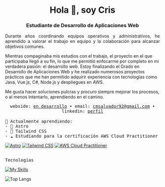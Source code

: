 <h1 align="center">Hola 👋, soy Cris</h1>
<h3 align="center">Estudiante de Desarrollo de Aplicaciones Web</h3>

<p style="text-align: justify;">
Durante años coordinando equipos operativos y administrativos, he aprendido a valorar el trabajo en equipo y la colaboración para alcanzar objetivos comunes.
  
Mientras compaginaba mis estudios con el trabajo, el proyecto en el que participaba llegó a su fin, lo que me permitió enfocarme por completo en mi verdadera pasión: el desarrollo web.
Estoy finalizando el Grado en Desarrollo de Aplicaciones Web y he realizado numerosos proyectos prácticos que me han permitido adquirir experiencia con tecnologías como Java, Vue.js, C#, Node.js y   despliegues en AWS.
  
Me gusta hacer soluciones pulcras y procuro siempre mejorar los procesos, o al menos intentarlo, aprendiendo en el camino.
</p>

<div align="center" >
  <samp>
    webside: <a href="" target="_blank">en desarrollo</a> •
    <!--cv: <a href="" target="_blank"></a> • -->
    email: <a href="mailto:cmsalvador92@gmail.com">cmsalvador92@gmail.com</a> •
    linkedin: <a href="https://www.linkedin.com/in/cristina-malmierca/">perfil</a>
  </samp>
</div>

<br>

<samp>
🌱 Actualmente aprendiendo:<br>
- 🚀 Astro <br>
- 🎨 Tailwind CSS <br>
- ☁️ Estudiando para la certificación AWS Cloud Practitioner<br>
</samp>

[![Astro](https://img.shields.io/badge/-Astro-000?logo=astro&logoColor=white)](https://astro.build/)
[![Tailwind CSS](https://img.shields.io/badge/-Tailwind_CSS-38BDF8?logo=tailwind-css&logoColor=white)](https://tailwindcss.com/)
[![AWS Cloud Practitioner](https://img.shields.io/badge/-AWS_Certified_Cloud_Practitioner-232F3E)](https://aws.amazon.com/certification/certified-cloud-practitioner/)


<br>

<samp>
  Tecnologías
</samp>

[![My Skills](https://skillicons.dev/icons?i=java,javascript,typescript,cs,html,css,vue,vuetify,pinia,bootstrap,sass,nodejs,express,dotnet,mysql,jest,aws,docker,kubernetes,githubactions,figma,postman&perline=10)](https://skillicons.dev)


![Top Langs](https://github-readme-stats.vercel.app/api/top-langs/?username=ceemeese&layout=compact&bg_color=b0b0b0&title_color=333333&icon_color=333333&hide_border=true)
